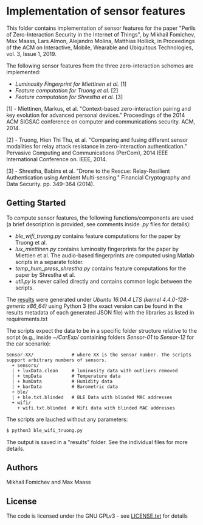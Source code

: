 # Implementation of sensor features

This folder contains implementation of sensor features for the paper "Perils of Zero-Interaction Security in the Internet of Things", by Mikhail Fomichev, Max Maass, Lars Almon, Alejandro Molina, Matthias Hollick, in Proceedings of the ACM on Interactive, Mobile, Wearable and Ubiquitous Technologies, vol. 3, Issue 1, 2019. 

The following sensor features from the three zero-interaction schemes are implemented:

* *Luminosity Fingerprint for Miettinen et al.* [1]
* *Feature computation for Truong et al.* [2]
* *Feature computation for Shrestha et al.* [3]

[1] - Miettinen, Markus, et al. "Context-based zero-interaction pairing and key evolution for advanced personal devices." Proceedings of the 2014 ACM SIGSAC conference on computer and communications security. ACM, 2014.

[2] - Truong, Hien Thi Thu, et al. "Comparing and fusing different sensor modalities for relay attack resistance in zero-interaction authentication." Pervasive Computing and Communications (PerCom), 2014 IEEE International Conference on. IEEE, 2014.

[3] - Shrestha, Babins et al. "Drone to the Rescue: Relay-Resilient Authentication using Ambient Multi-sensing." Financial Cryptography and Data Security. pp. 349–364 (2014).

## Getting Started

To compute sensor features, the following functions/components are used (a brief description is provided, see comments inside *.py* files for details):

* *ble_wifi_truong.py* contains feature computations for the paper by Truong et al.
* *lux_miettinen.py* contains luminosity fingerprints for the paper by Miettien et al. The audio-based fingerprints are computed using Matlab scripts in a separate folder.
* *temp_hum_press_shrestha.py* contains feature computations for the paper by Shrestha et al.
* *util.py* is never called directly and contains common logic between the scripts.

The [results](https://dx.doi.org/10.5281/zenodo.2537721) were generated under *Ubuntu 16.04.4 LTS (kernel 4.4.0-128-generic x86_64)* using Python 3 (the exact version can be found in the results metadata of each generated JSON file) with the libraries as listed in requirements.txt

The scripts expect the data to be in a specific folder structure relative to the script (e.g., inside *~/CarExp/* containing folders *Sensor-01* to *Sensor-12* for the car scenario):

```
Sensor-XX/              # where XX is the sensor number. The scripts support arbitrary numbers of sensors.
  + sensors/
  | + luxData.clean     # luminosity data with outliers removed
  | + tmpData           # Temperature data
  | + humData           # Humidity data
  | + barData           # Barometric data
  + ble/
  | + ble.txt.blinded   # BLE Data with blinded MAC addresses
  + wifi/
    + wifi.txt.blinded  # WiFi data with blinded MAC addresses
```

The scripts are lauched without any parameters:
``` bash
$ python3 ble_wifi_truong.py
```

The output is saved in a "results" folder. See the individual files for more details.


## Authors

Mikhail Fomichev and Max Maass


## License

The code is licensed under the GNU GPLv3 - see [LICENSE.txt](https://dev.seemoo.tu-darmstadt.de/zia/evaluation-public/blob/master/LICENSE.txt) for details
